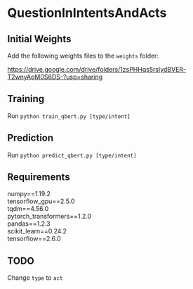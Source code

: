 # QuestionInIntentsAndActs



## Initial Weights
Add the following weights files to the `weights` folder:

https://drive.google.com/drive/folders/1zsPHHqs5rsIydBVER-T2wnyAqM0S6DS-?usp=sharing


## Training

Run `python train_qbert.py [type/intent]`


## Prediction

Run `python predict_qbert.py [type/intent]`


## Requirements

numpy==1.19.2  
tensorflow_gpu==2.5.0  
tqdm==4.56.0  
pytorch_transformers==1.2.0  
pandas==1.2.3  
scikit_learn==0.24.2  
tensorflow==2.6.0  


## TODO

Change `type` to `act`
